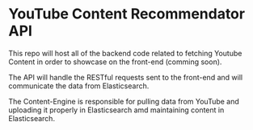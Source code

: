 # YouTube Content Recommendator API

This repo will host all of the backend code related to fetching Youtube Content in order to showcase on the front-end (comming soon).

The API will handle the RESTful requests sent to the front-end and will communicate the data from Elasticsearch. 

The Content-Engine is responsible for pulling data from YouTube and uploading it properly in Elasticsearch amd maintaining content in Elasticsearch.
